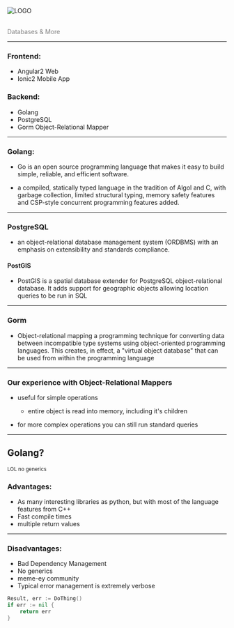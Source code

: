 ![LOGO](https://hungerperks.com/images/HungerPerks-Log-with-Tagline-No-R.png)

<br>
<span style="color:gray">Databases & More</span>

---

### Frontend:
- Angular2 Web
- Ionic2 Mobile App

### Backend:
- Golang
- PostgreSQL
- Gorm Object-Relational Mapper

---

### Golang:


- Go is an open source programming language that makes it easy to build simple, reliable, and efficient software.


- a compiled, statically typed language in the tradition of Algol and C, with garbage collection, limited structural typing, memory safety features and CSP-style concurrent programming features added.

---

### PostgreSQL


- an object-relational database management system (ORDBMS) with an emphasis on extensibility and standards compliance.


#### PostGIS


- PostGIS is a spatial database extender for PostgreSQL object-relational database. It adds support for geographic objects allowing location queries to be run in SQL


---

### Gorm


- Object-relational mapping a programming technique for converting data between incompatible type systems using object-oriented programming languages. This creates, in effect, a "virtual object database" that can be used from within the programming language

---

### Our experience with Object-Relational Mappers

- useful for simple operations
	- entire object is read into memory, including it's children

- for more complex operations you can still run standard queries

---

## Golang?
<sup>LOL no generics</sup>

### Advantages:
- As many interesting libraries as python, but with most of the language features from C++
- Fast compile times
- multiple return values

---

### Disadvantages:
- Bad Dependency Management
- No generics
- meme-ey community
- Typical error management is extremely verbose

```go
Result, err := DoThing()
if err := nil {
	return err
}
```
